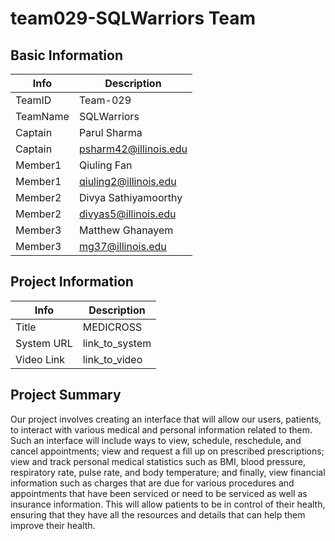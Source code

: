 # team029-SQLWarriors Team

## Basic Information

|   Info      |        Description     |
| ----------- | ---------------------- |
| TeamID      |         Team-029       |
| TeamName    |       SQLWarriors      |
| Captain     |       Parul Sharma     |
| Captain     |  psharm42@illinois.edu |
| Member1     |       Qiuling Fan      | 
| Member1     |  qiuling2@illinois.edu |
| Member2     |   Divya Sathiyamoorthy |
| Member2     |  divyas5@illinois.edu  |
| Member3     |    Matthew Ghanayem    |
| Member3     |    mg37@illinois.edu   |

## Project Information

|   Info      |        Description     |
| ----------- | ---------------------- |
|  Title      |         MEDICROSS      |
| System URL  |      link_to_system    |
| Video Link  |      link_to_video     |

## Project Summary
Our project involves creating an interface that will allow our users, patients, to interact with various medical and personal information related to them. Such an interface will include ways to view, schedule, reschedule, and cancel appointments; view and request a fill up on prescribed prescriptions; view and track personal medical statistics such as BMI, blood pressure, respiratory rate, pulse rate, and body temperature; and finally, view financial information such as charges that are due for various procedures and appointments that have been serviced or need to be serviced as well as insurance information. This will allow patients to be in control of their health, ensuring that they have all the resources and details that can help them improve their health. 
